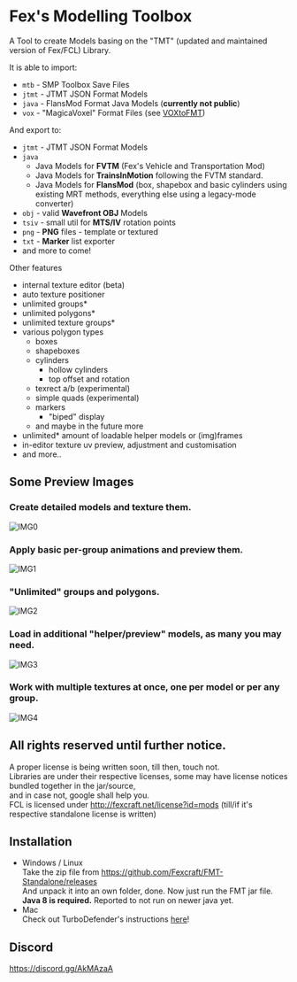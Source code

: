 # Fex's Modelling Toolbox
A Tool to create Models basing on the "TMT" (updated and maintained version of Fex/FCL) Library.

It is able to import:
- `mtb` - SMP Toolbox Save Files
- `jtmt` - JTMT JSON Format Models
- `java` - FlansMod Format Java Models (**currently not public**)
- `vox` - "MagicaVoxel" Format Files (see [VOXtoFMT](https://github.com/Fexcraft/VOXtoFMT))

And export to:
- `jtmt` - JTMT JSON Format Models
- `java`
  - Java Models for **FVTM** (Fex's Vehicle and Transportation Mod)
  - Java Models for **TrainsInMotion** following the FVTM standard.
  - Java Models for **FlansMod**
    (box, shapebox and basic cylinders using existing MRT methods,
    everything else using a legacy-mode converter)
- `obj` - valid **Wavefront OBJ** Models
- `tsiv` - small util for **MTS/IV** rotation points
- `png` - **PNG** files - template or textured
- `txt` - **Marker** list exporter
- and more to come!

Other features
- internal texture editor (beta)
- auto texture positioner
- unlimited groups*
- unlimited polygons*
- unlimited texture groups*
- various polygon types
  - boxes
  - shapeboxes
  - cylinders
    - hollow cylinders
    - top offset and rotation
  - texrect a/b (experimental)
  - simple quads (experimental)
  - markers
    - "biped" display
  - and maybe in the future more
- unlimited* amount of loadable helper models or (img)frames
- in-editor texture uv preview, adjustment and customisation
- and more..
  
## Some Preview Images
### Create detailed models and texture them.
![IMG0](https://cdn.discordapp.com/attachments/365628561819697162/706167477960179723/javaw_2020-05-02_17-31-23.png)
### Apply basic per-group animations and preview them.
![IMG1](https://cdn.discordapp.com/attachments/365628561819697162/706167493751865364/javaw_2020-05-02_17-32-03.png)
### "Unlimited" groups and polygons.
![IMG2](https://cdn.discordapp.com/attachments/365628561819697162/706167508197179492/javaw_2020-05-02_17-32-38.png)
### Load in additional "helper/preview" models, as many you may need.
![IMG3](https://cdn.discordapp.com/attachments/365628561819697162/706167518489739314/javaw_2020-05-02_17-34-09.png)
### Work with multiple textures at once, one per model or per any group.
![IMG4](https://cdn.discordapp.com/attachments/365628561819697162/706167535476801666/javaw_2020-05-02_17-35-10.png)



## All rights reserved until further notice.
A proper license is being written soon, till then, touch not.   
Libraries are under their respective licenses, some may have license notices bundled together in the jar/source,    
and in case not, google shall help you.   
FCL is licensed under http://fexcraft.net/license?id=mods (till/if it's respective standalone license is written)

## Installation
- Windows / Linux     
  Take the zip file from https://github.com/Fexcraft/FMT-Standalone/releases    
  And unpack it into an own folder, done. Now just run the FMT jar file.    
  **Java 8 is required.** Reported to not run on newer java yet.    
- Mac     
  Check out TurboDefender's instructions [here](https://gist.github.com/RishiMenon2004/4343dc7debbd44379a8f43e930bd3218)!

## Discord
https://discord.gg/AkMAzaA

